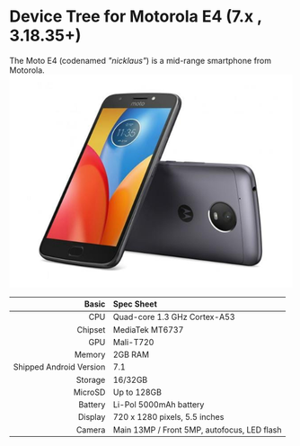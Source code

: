 #                                       Device Tree for Motorola E4 (7.x , 3.18.35+)

The Moto E4 (codenamed _"nicklaus"_) is a mid-range smartphone from Motorola.
![Moto E4](https://github.com/mhdzumair/device_nicklaus/raw/los-14.1/Moto-E4-Plus.jpg "Moto E4 Plus")

Basic   | Spec Sheet
-------:|:-------------------------
CPU     | Quad-core 1.3 GHz Cortex-A53
Chipset | MediaTek MT6737
GPU     | Mali-T720
Memory  | 2GB RAM
Shipped Android Version | 7.1
Storage | 16/32GB
MicroSD | Up to 128GB
Battery | Li-Pol 5000mAh battery
Display | 720 x 1280 pixels, 5.5 inches
Camera  | Main 13MP / Front 5MP, autofocus, LED flash
